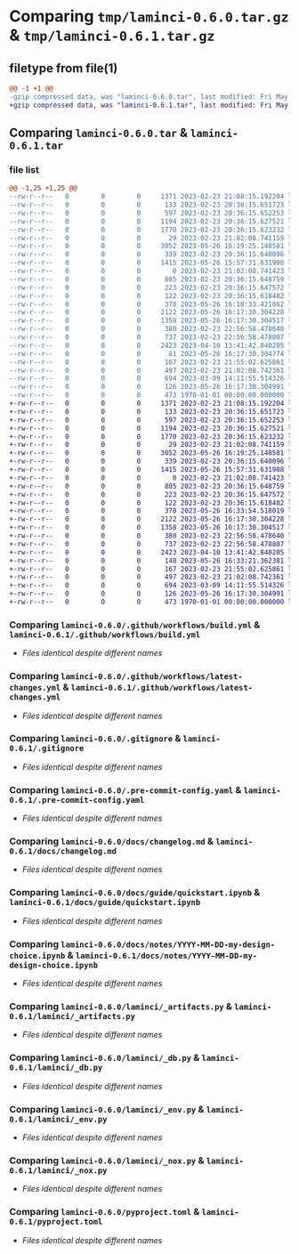 # Comparing `tmp/laminci-0.6.0.tar.gz` & `tmp/laminci-0.6.1.tar.gz`

## filetype from file(1)

```diff
@@ -1 +1 @@
-gzip compressed data, was "laminci-0.6.0.tar", last modified: Fri May 26 16:19:43 2023, max compression
+gzip compressed data, was "laminci-0.6.1.tar", last modified: Fri May 26 16:34:09 2023, max compression
```

## Comparing `laminci-0.6.0.tar` & `laminci-0.6.1.tar`

### file list

```diff
@@ -1,25 +1,25 @@
--rw-r--r--   0        0        0     1371 2023-02-23 21:08:15.192204 laminci-0.6.0/.github/workflows/build.yml
--rw-r--r--   0        0        0      133 2023-02-23 20:36:15.651723 laminci-0.6.0/.github/workflows/latest-changes.jinja2
--rw-r--r--   0        0        0      597 2023-02-23 20:36:15.652253 laminci-0.6.0/.github/workflows/latest-changes.yml
--rw-r--r--   0        0        0     1194 2023-02-23 20:36:15.627521 laminci-0.6.0/.gitignore
--rw-r--r--   0        0        0     1770 2023-02-23 20:36:15.623232 laminci-0.6.0/.pre-commit-config.yaml
--rw-r--r--   0        0        0       29 2023-02-23 21:02:08.741159 laminci-0.6.0/README.md
--rw-r--r--   0        0        0     3052 2023-05-26 16:19:25.148581 laminci-0.6.0/docs/changelog.md
--rw-r--r--   0        0        0      339 2023-02-23 20:36:15.640096 laminci-0.6.0/docs/guide/index.md
--rw-r--r--   0        0        0     1415 2023-05-26 15:57:31.631988 laminci-0.6.0/docs/guide/quickstart.ipynb
--rw-r--r--   0        0        0        0 2023-02-23 21:02:08.741423 laminci-0.6.0/docs/index.md
--rw-r--r--   0        0        0      805 2023-02-23 20:36:15.648759 laminci-0.6.0/docs/notes/YYYY-MM-DD-my-design-choice.ipynb
--rw-r--r--   0        0        0      223 2023-02-23 20:36:15.647572 laminci-0.6.0/docs/notes/index.md
--rw-r--r--   0        0        0      122 2023-02-23 20:36:15.618482 laminci-0.6.0/lamin-project.yaml
--rw-r--r--   0        0        0      378 2023-05-26 16:18:33.421862 laminci-0.6.0/laminci/__init__.py
--rw-r--r--   0        0        0     2122 2023-05-26 16:17:30.304228 laminci-0.6.0/laminci/_artifacts.py
--rw-r--r--   0        0        0     1358 2023-05-26 16:17:30.304517 laminci-0.6.0/laminci/_db.py
--rw-r--r--   0        0        0      380 2023-02-23 22:56:58.478640 laminci-0.6.0/laminci/_docs.py
--rw-r--r--   0        0        0      737 2023-02-23 22:56:58.478807 laminci-0.6.0/laminci/_env.py
--rw-r--r--   0        0        0     2423 2023-04-10 13:41:42.840205 laminci-0.6.0/laminci/_nox.py
--rw-r--r--   0        0        0       81 2023-05-26 16:17:30.304774 laminci-0.6.0/laminci/db.py
--rw-r--r--   0        0        0      167 2023-02-23 21:55:02.625861 laminci-0.6.0/laminci/nox.py
--rw-r--r--   0        0        0      497 2023-02-23 21:02:08.742361 laminci-0.6.0/noxfile.py
--rw-r--r--   0        0        0      694 2023-03-09 14:11:55.514326 laminci-0.6.0/pyproject.toml
--rw-r--r--   0        0        0      126 2023-05-26 16:17:30.304991 laminci-0.6.0/tests/test_artifacts.py
--rw-r--r--   0        0        0      473 1970-01-01 00:00:00.000000 laminci-0.6.0/PKG-INFO
+-rw-r--r--   0        0        0     1371 2023-02-23 21:08:15.192204 laminci-0.6.1/.github/workflows/build.yml
+-rw-r--r--   0        0        0      133 2023-02-23 20:36:15.651723 laminci-0.6.1/.github/workflows/latest-changes.jinja2
+-rw-r--r--   0        0        0      597 2023-02-23 20:36:15.652253 laminci-0.6.1/.github/workflows/latest-changes.yml
+-rw-r--r--   0        0        0     1194 2023-02-23 20:36:15.627521 laminci-0.6.1/.gitignore
+-rw-r--r--   0        0        0     1770 2023-02-23 20:36:15.623232 laminci-0.6.1/.pre-commit-config.yaml
+-rw-r--r--   0        0        0       29 2023-02-23 21:02:08.741159 laminci-0.6.1/README.md
+-rw-r--r--   0        0        0     3052 2023-05-26 16:19:25.148581 laminci-0.6.1/docs/changelog.md
+-rw-r--r--   0        0        0      339 2023-02-23 20:36:15.640096 laminci-0.6.1/docs/guide/index.md
+-rw-r--r--   0        0        0     1415 2023-05-26 15:57:31.631988 laminci-0.6.1/docs/guide/quickstart.ipynb
+-rw-r--r--   0        0        0        0 2023-02-23 21:02:08.741423 laminci-0.6.1/docs/index.md
+-rw-r--r--   0        0        0      805 2023-02-23 20:36:15.648759 laminci-0.6.1/docs/notes/YYYY-MM-DD-my-design-choice.ipynb
+-rw-r--r--   0        0        0      223 2023-02-23 20:36:15.647572 laminci-0.6.1/docs/notes/index.md
+-rw-r--r--   0        0        0      122 2023-02-23 20:36:15.618482 laminci-0.6.1/lamin-project.yaml
+-rw-r--r--   0        0        0      378 2023-05-26 16:33:54.518019 laminci-0.6.1/laminci/__init__.py
+-rw-r--r--   0        0        0     2122 2023-05-26 16:17:30.304228 laminci-0.6.1/laminci/_artifacts.py
+-rw-r--r--   0        0        0     1358 2023-05-26 16:17:30.304517 laminci-0.6.1/laminci/_db.py
+-rw-r--r--   0        0        0      380 2023-02-23 22:56:58.478640 laminci-0.6.1/laminci/_docs.py
+-rw-r--r--   0        0        0      737 2023-02-23 22:56:58.478807 laminci-0.6.1/laminci/_env.py
+-rw-r--r--   0        0        0     2423 2023-04-10 13:41:42.840205 laminci-0.6.1/laminci/_nox.py
+-rw-r--r--   0        0        0      148 2023-05-26 16:33:21.362381 laminci-0.6.1/laminci/db.py
+-rw-r--r--   0        0        0      167 2023-02-23 21:55:02.625861 laminci-0.6.1/laminci/nox.py
+-rw-r--r--   0        0        0      497 2023-02-23 21:02:08.742361 laminci-0.6.1/noxfile.py
+-rw-r--r--   0        0        0      694 2023-03-09 14:11:55.514326 laminci-0.6.1/pyproject.toml
+-rw-r--r--   0        0        0      126 2023-05-26 16:17:30.304991 laminci-0.6.1/tests/test_artifacts.py
+-rw-r--r--   0        0        0      473 1970-01-01 00:00:00.000000 laminci-0.6.1/PKG-INFO
```

### Comparing `laminci-0.6.0/.github/workflows/build.yml` & `laminci-0.6.1/.github/workflows/build.yml`

 * *Files identical despite different names*

### Comparing `laminci-0.6.0/.github/workflows/latest-changes.yml` & `laminci-0.6.1/.github/workflows/latest-changes.yml`

 * *Files identical despite different names*

### Comparing `laminci-0.6.0/.gitignore` & `laminci-0.6.1/.gitignore`

 * *Files identical despite different names*

### Comparing `laminci-0.6.0/.pre-commit-config.yaml` & `laminci-0.6.1/.pre-commit-config.yaml`

 * *Files identical despite different names*

### Comparing `laminci-0.6.0/docs/changelog.md` & `laminci-0.6.1/docs/changelog.md`

 * *Files identical despite different names*

### Comparing `laminci-0.6.0/docs/guide/quickstart.ipynb` & `laminci-0.6.1/docs/guide/quickstart.ipynb`

 * *Files identical despite different names*

### Comparing `laminci-0.6.0/docs/notes/YYYY-MM-DD-my-design-choice.ipynb` & `laminci-0.6.1/docs/notes/YYYY-MM-DD-my-design-choice.ipynb`

 * *Files identical despite different names*

### Comparing `laminci-0.6.0/laminci/_artifacts.py` & `laminci-0.6.1/laminci/_artifacts.py`

 * *Files identical despite different names*

### Comparing `laminci-0.6.0/laminci/_db.py` & `laminci-0.6.1/laminci/_db.py`

 * *Files identical despite different names*

### Comparing `laminci-0.6.0/laminci/_env.py` & `laminci-0.6.1/laminci/_env.py`

 * *Files identical despite different names*

### Comparing `laminci-0.6.0/laminci/_nox.py` & `laminci-0.6.1/laminci/_nox.py`

 * *Files identical despite different names*

### Comparing `laminci-0.6.0/pyproject.toml` & `laminci-0.6.1/pyproject.toml`

 * *Files identical despite different names*

